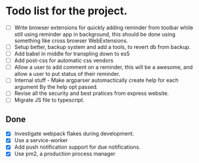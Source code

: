 # Todo list for the project.

- [ ] Write browser extensions for quickly adding reminder from toolbar
      while still using reminder app in background, this should be done using
      something like cross browser WebExtensions.
- [ ] Setup better, backup system and add a tools, to revert db from backup.
- [ ] Add babel in middle for transpling down to es5
- [ ] Add post-css for automatic css vendors
- [ ] Allow a user to add comment on a reminder, this will be a awesome, and allow
      a user to put status of their reminder.
- [ ] Internal stuff - Make argparser automactically create help for each argument
      By the help opt passed.
- [ ] Revise all the security and best pratices from express website.
- [ ] Migrate JS file to typescript.

## Done

- [X] Investigate webpack flakes during development.
- [X] Use a service-worker
- [X] Add push notification support for due notifications.
- [X] Use pm2, a production process manager
